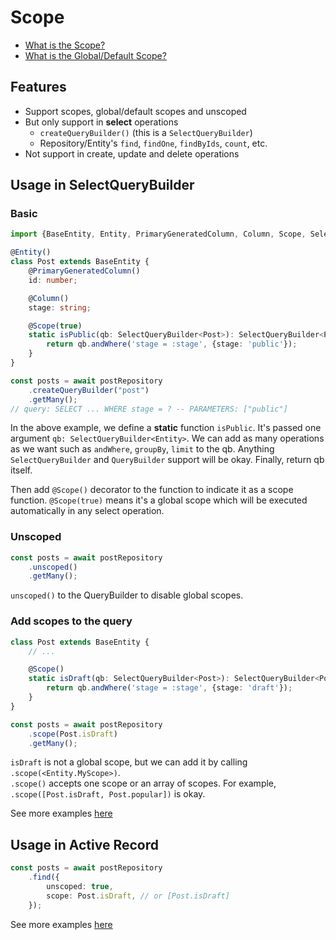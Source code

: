 # Scope

* [What is the Scope?](https://api.rubyonrails.org/classes/ActiveRecord/Scoping/Named/ClassMethods.html)
* [What is the Global/Default Scope?](https://apidock.com/rails/ActiveRecord/Base/default_scope/class)

## Features
- Support scopes, global/default scopes and unscoped
- But only support in **select** operations
  - `createQueryBuilder()` (this is a `SelectQueryBuilder`)
  - Repository/Entity's `find`, `findOne`, `findByIds`, `count`, etc.
- Not support in create, update and delete operations

## Usage in SelectQueryBuilder

### Basic

```typescript
import {BaseEntity, Entity, PrimaryGeneratedColumn, Column, Scope, SelectQueryBuilder} from "typeorm";

@Entity()
class Post extends BaseEntity {
    @PrimaryGeneratedColumn()
    id: number;

    @Column()
    stage: string;

    @Scope(true)
    static isPublic(qb: SelectQueryBuilder<Post>): SelectQueryBuilder<Post> {
        return qb.andWhere('stage = :stage', {stage: 'public'});
    }
}

const posts = await postRepository
    .createQueryBuilder("post")
    .getMany();
// query: SELECT ... WHERE stage = ? -- PARAMETERS: ["public"]
```
In the above example, we define a **static** function `isPublic`. It's passed one argument `qb: SelectQueryBuilder<Entity>`. We can add as many operations as we want such as `andWhere`, `groupBy`, `limit` to the qb. Anything `SelectQueryBuilder` and `QueryBuilder` support will be okay. Finally, return qb itself.

Then add `@Scope()` decorator to the function to indicate it as a scope function. `@Scope(true)` means it's a global scope which will be executed automatically in any select operation.

### Unscoped
```typescript
const posts = await postRepository
    .unscoped()
    .getMany();
```

`unscoped()` to the QueryBuilder to disable global scopes.

### Add scopes to the query
```typescript
class Post extends BaseEntity {
    // ...

    @Scope()
    static isDraft(qb: SelectQueryBuilder<Post>): SelectQueryBuilder<Post> {
        return qb.andWhere('stage = :stage', {stage: 'draft'});
    }
}

const posts = await postRepository
    .scope(Post.isDraft)
    .getMany();
```
`isDraft` is not a global scope, but we can add it by calling `.scope(<Entity.MyScope>)`.  
`.scope()` accepts one scope or an array of scopes. For example, `.scope([Post.isDraft, Post.popular])` is okay.


See more examples [here](test/functional/scopes/scope-query-builder.ts)

## Usage in Active Record

```typescript
const posts = await postRepository
    .find({
        unscoped: true,
        scope: Post.isDraft, // or [Post.isDraft]
    });
```
See more examples [here](test/functional/scopes/scope-find.ts)